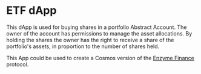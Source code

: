 # ETF dApp

This dApp is used for buying shares in a portfolio Abstract Account. The owner of the account has permissions to manage the asset allocations. By holding the shares the owner has the right to receive a share of the portfolio's assets, in proportion to the number of shares held.

This App could be used to create a Cosmos version of the [Enzyme Finance](https://enzyme.finance/) protocol.
